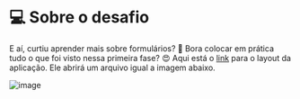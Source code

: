 # 💻 Sobre o desafio

E aí, curtiu aprender mais sobre formulários? 👀
Bora colocar em prática tudo o que foi visto nessa primeira fase? 😍
Aqui está o [link](https://www.figma.com/file/SEAPXUnhXneG5Ynt6tOiR7/Stage-03---Formul%C3%A1rio-intermedi%C3%A1rio-(Copy)?node-id=3%3A9&mode=dev) para o layout da aplicação. Ele abrirá um arquivo igual a imagem abaixo.
 

![image](https://github.com/eliezer-dev/rocketseat-desafio06-formulario_mentoria/assets/86076089/ddb7506d-f9de-4e53-87b8-6dc2ff91ea7b)

